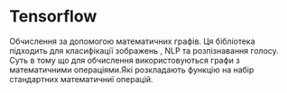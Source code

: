 # Tensorflow 
Обчислення за допомогою математичних графів.
Ця бібліотека підходить для  класифікації зображень , NLP та розпізнавання голосу.
Суть в тому що для обчислення використовуються графи з математичними операціями.Які розкладають функцію на набір 
стандартних математичниї операцій.